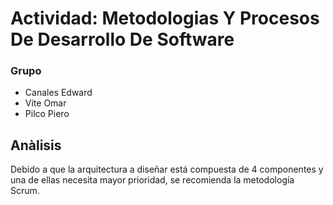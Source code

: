 # Actividad: Metodologias Y Procesos De Desarrollo De Software
### Grupo
* Canales Edward
* Vite Omar
* Pilco Piero

## Anàlisis 
Debido a que la arquitectura a diseñar está compuesta de 4 componentes y una de ellas necesita mayor prioridad, se recomienda la metodología Scrum.


